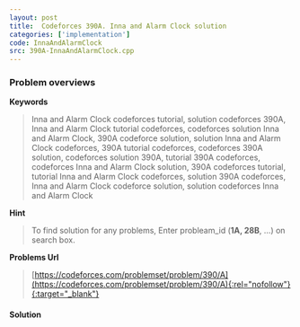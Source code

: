 ```yaml
---
layout: post
title:  Codeforces 390A. Inna and Alarm Clock solution
categories: ['implementation']
code: InnaAndAlarmClock
src: 390A-InnaAndAlarmClock.cpp
---
```

### **Problem overviews**

**Keywords**
> Inna and Alarm Clock codeforces tutorial, solution codeforces 390A, Inna and Alarm Clock tutorial codeforces, codeforces solution Inna and Alarm Clock, 390A codeforce solution, solution Inna and Alarm Clock codeforces, 390A tutorial codeforces, codeforces 390A solution, codeforces solution 390A, tutorial 390A codeforces, codeforces Inna and Alarm Clock solution, 390A codeforces tutorial, tutorial Inna and Alarm Clock codeforces, solution 390A codeforces, Inna and Alarm Clock codeforce solution, solution codeforces Inna and Alarm Clock

**Hint**
> To find solution for any problems, Enter probleam_id (**1A, 28B**, ...) on search box. 

**Problems Url**
> [https://codeforces.com/problemset/problem/390/A](https://codeforces.com/problemset/problem/390/A){:rel="nofollow"}{:target="_blank"}

#### **Solution**



